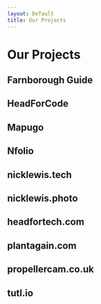 ```yaml
---
layout: Default
title: Our Projects
---
```


# Our Projects

## Farnborough Guide

## HeadForCode

## Mapugo

## Nfolio

## nicklewis.tech

## nicklewis.photo

## headfortech.com

## plantagain.com

## propellercam.co.uk

## tutl.io